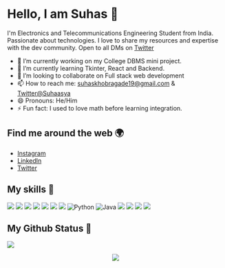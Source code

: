 # Hello, I am Suhas 👋


I'm Electronics and Telecommunications Engineering Student from India. Passionate about technologies. I love to share my resources and expertise with the dev community. Open to all DMs on [Twitter](https://twitter.com/Suhaasya)

- 🔭 I’m currently working on my College DBMS mini project.
- 🌱 I’m currently learning Tkinter, React and Backend.
- 👯 I’m looking to collaborate on Full stack web development
- 📫 How to reach me: [suhaskhobragade19@gmail.com](mailto:suhaskhobragade19@gmail.com) & [Twitter@Suhaasya](https://twitter.com/Suhaasya)
- 😄 Pronouns: He/Him
- ⚡ Fun fact: I used to love math before learning integration.

## Find me around the web 🌍

- [Instagram](https://www.instagram.com/suhaasya/)
- [LinkedIn](https://www.linkedin.com/in/khobragadesuhas/)
- [Twitter](https://twitter.com/suhaasya)

## My skills 🚀

![](https://img.shields.io/badge/HTML5-E34F26?style=for-the-badge&logo=html5&logoColor=white)
![](https://img.shields.io/badge/CSS3-1572B6?style=for-the-badge&logo=css3&logoColor=white)
![](https://img.shields.io/badge/Sass-CC6699?style=for-the-badge&logo=sass&logoColor=white)
![](https://img.shields.io/badge/Bootstrap-563D7C?style=for-the-badge&logo=bootstrap&logoColor=white)
![](https://img.shields.io/badge/JavaScript-F7DF1E?style=for-the-badge&logo=javascript&logoColor=black)
![](https://img.shields.io/badge/Node.js-43853D?style=for-the-badge&logo=node.js&logoColor=white)
![](https://img.shields.io/badge/Express.js-404D59?style=for-the-badge)
![Python](https://img.shields.io/badge/python-3670A0?style=for-the-badge&logo=python&logoColor=ffdd54)
![Java](https://img.shields.io/badge/java-%23ED8B00.svg?style=for-the-badge&logo=java&logoColor=white)
![](https://img.shields.io/badge/MongoDB-4EA94B?style=for-the-badge&logo=mongodb&logoColor=white)
![](https://img.shields.io/badge/mysql-%2300f.svg?style=for-the-badge&logo=mysql&logoColor=white)
![](https://img.shields.io/badge/Netlify-00C7B7?style=for-the-badge&logo=netlify&logoColor=white)
![](https://img.shields.io/badge/Heroku-430098?style=for-the-badge&logo=heroku&logoColor=white)


## My Github Status 🦸

![](https://github-readme-stats.vercel.app/api?username=suhaasya&show_icons=true&bg_color=45,fc00ff,00dbde&title_color=fff&text_color=fff)


<p align='center'><img src='https://visitor-badge.laobi.icu/badge?page_id=suhaasya'></p>


